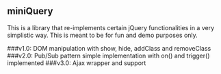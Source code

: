 ## miniQuery
This is a library that re-implements certain jQuery functionalities in a very simplistic way. This is meant to be for fun and demo purposes only.

###v1.0:
DOM manipulation with show, hide, addClass and removeClass
###v2.0:
Pub/Sub pattern simple implementation with on() and trigger() implemented
###v3.0:
Ajax wrapper and support
